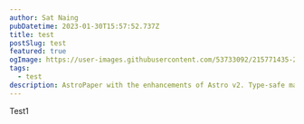 ```yaml
---
author: Sat Naing
pubDatetime: 2023-01-30T15:57:52.737Z
title: test
postSlug: test
featured: true
ogImage: https://user-images.githubusercontent.com/53733092/215771435-25408246-2309-4f8b-a781-1f3d93bdf0ec.png
tags:
  - test
description: AstroPaper with the enhancements of Astro v2. Type-safe markdown contents, bug fixes and better dev experience etc.
---
```


Test1

